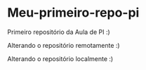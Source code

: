 # Meu-primeiro-repo-pi
Primeiro repositório da Aula de PI :)

Alterando o repositório remotamente :)

Alterando o repositório localmente :)